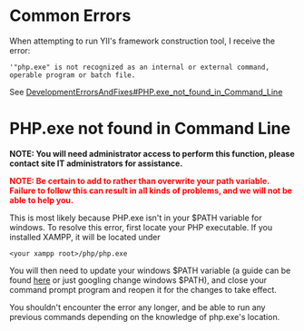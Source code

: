 # Common Errors #

When attempting to run YII's framework construction tool, I receive the error:
```
'"php.exe" is not recognized as an internal or external command,
operable program or batch file.
```

See [DevelopmentErrorsAndFixes#PHP.exe\_not\_found\_in\_Command\_Line](DevelopmentErrorsAndFixes#PHP.exe_not_found_in_Command_Line.md)


# PHP.exe not found in Command Line #

**NOTE: You will need administrator access to perform this function, please contact site IT administrators for assistance.**

<font color='red'><b>NOTE: Be certain to add to rather than overwrite your path variable. Failure to follow this can result in all kinds of problems, and we will not be able to help you.</b></font>

This is most likely because PHP.exe isn't in your $PATH variable for windows. To resolve this error, first locate your PHP executable.
If you installed XAMPP, it will be located under
```
<your xampp root>/php/php.exe 
```
You will then need to update your windows $PATH variable (a guide can be found [here](http://geekswithblogs.net/renso/archive/2009/10/21/how-to-set-the-windows-path-in-windows-7.aspx) or just googling change windows $PATH), and close your command prompt program and reopen it for the changes to take effect.

You shouldn't encounter the error any longer, and   be able to run any previous commands depending on the knowledge of php.exe's location.